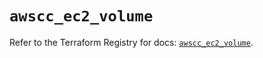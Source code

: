 # `awscc_ec2_volume`

Refer to the Terraform Registry for docs: [`awscc_ec2_volume`](https://registry.terraform.io/providers/hashicorp/awscc/0.70.0/docs/resources/ec2_volume).
